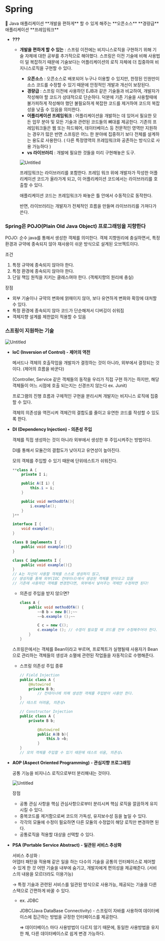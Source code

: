 
# Spring

<aside>
🌱 Java 애플리케이션 **개발을 편하게** 할 수 있게 해주는 **오픈소스** **경량급** 애플리케이션 **프레임워크**

</aside>

- **???**
    - **개발을 편하게 할 수 있는**
      : 스프링 이전에는 비지니스로직을 구현하기 위해 기술 자체에 대한 공부를 추가적으로 해야했다.
      스프링은 이전 기술에 비해 사용법이 덜 복잡하기 때문에 기술보다는 어플리케이션의 로직 자체에 더 집중하여 비지니스로직을 구현할 수 있다.
      - **오픈소스**
      : 오픈소스로 배포되어 누구나 이용할 수 있지만, 한정된 인원만이 소스 코드를 수정할 수 있기 때문에 안정적인 개발과 개선이 보장된다.
      - **경량급**
      : 스프링 이전에 사용하던 EJB과 같은 기술들과 비교하여, 개발자가 작성해야 할 코드가 상대적으로 단순하다. 덕분에 기존 기술을 사용할때에 불가피하게 작성해야 했던 불필요하게 복잡한 코드를 제거하여 코드의 복잡성을 낮출 수 있음을 의미한다.
      - **어플리케이션 프레임워크**
      : 어플리케이션을 개발하는 데 있어서 필요한 모든 업무 분야 및 모든 기술과 관련된 코드들의 뼈대를 제공한다.
      기존의 프레임워크들은 웹 또는 하드웨어, 데이터베이스 등 전문적인 영역만 지원하는 경우가 많은 반면 스프링은 어느 한 분야에 집중하기 보다 전체를 설계하는 용도로 사용한다. ( 다른 특정영역의 프레임워크와 공존하는 방식으로 사용 가능하다 )
      - **vs 라이브러리**
      : 개발에 필요한 것들을 미리 구현해놓은 도구.

      ![Untitled](https://s3-us-west-2.amazonaws.com/secure.notion-static.com/d4f56e90-a221-43cb-bc74-75f9300e631e/Untitled.png)

      프레임워크는 라이브러리를 포함한다. 프레임 워크 위에 개발자가 작성한 어플리케이션 코드가 올라가게 되고, 이 어플리케이션 코드에서는 라이브러리를 호출할 수 있다.

      애플리케이션 코드는 프레임워크가 짜놓은 틀 안에서 수동적으로 동작한다.

      반면, 라이브러리는 개발자가 전체적인 흐름을 만들며 라이브러리를 가져다가 쓴다.


### Spring은 POJO(Plain Old Java Object) 프로그래밍을 지향한다

POJO: 순수 java를 통해서 생성한 객체를 의미한다.
객체 지향원리에 충실하면서, 특정 환경과 규약에 종속되지 않아 재사용이 쉬운 방식으로 설계된 오브젝트이다.

조건

1. 특정 규약에 종속되지 않아야 한다.
2. 특정 환경에 종속되지 않아야 한다.
3. 단일 책임 원칙을 지키는 클래스여야 한다. (객체지향의 원리에 충실)

장점

- 외부 기술이나 규약의 변화에 얽매이지 않아, 보다 유연하게 변화와 확장에 대처할 수 있다.
- 특정 환경에 종속되지 않아 코드가 단순해져서 디버깅이 쉬워짐
- 객체지향 설계를 제한없이 적용할 수 있음

### 스프링이 지원하는 기술

![Untitled](https://s3-us-west-2.amazonaws.com/secure.notion-static.com/a60af0b8-53cb-4a36-8f1d-c1b3d709c235/Untitled.png)

- **loC (Inversion of Control) - 제어의 역전**

  메서드나 객체의 호출작업을 개발자가 결정하는 것이 아니라, 외부에서 결정되는 것이다.
  (제어의 흐름을 바꾼다)

  (Controller, Service 같은 객체들의 동작을 우리가 직접 구현 하기는 하지만, 해당 객체들이 어느 시점에 호출 되는지는 신경쓰지 않는다 ex. Junit)

  프로그램의 진행 흐름과 구체적인 구현을 분리시켜 개발자는 비지니스 로직에 집중할 수 있다.

  객체의 의존성을 역전시켜 객체간의 결합도를 줄이고 유연한 코드를 작성할 수 있도록 한다.

- **DI  (Dependency Injection) - 의존성 주입**

  객체를 직접 생성하는 것이 아니라 외부에서 생성한 후 주입시켜주는 방법이다.

  DI를 통해서 모듈간의 결합도가 낮아지고 유연성이 높아진다.

  모의 객체를 주입할 수 있기 때문에 단위테스트가 쉬워진다.

    ```java
    **class A {
    	private I i;
    
    	public A(I i) {
    		this.i = i;
    	}
    
    	public void methodOfA(){
    		i.example();
    	}
    }**
    
    interface I {
    	void example();
    }
    
    class B implements I {
    	public void example(){}
    }
    
    class C implements I {
    	public void example(){}
    }
    // A는 자신이 사용할 객체를 스스로 생성하지 않고, 
    // 생성자를 통해 외부(IOC 컨테이너)에서 생성된 객체를 받아오고 있음
    // 기존에 사용하던 객체를 변경한다면, 외부에서 넣어주는 객체만 수정하면 된다! 
    ```

    - 의존성 주입을 받지 않으면?

        ```java
        class A {
        	public void methodOfA() {
        		~~B b = new B();~~
        		~~b.example ();~~
        
        		C c = new C();
        		c.example (); // 수정이 필요할 때 코드를 전부 수정해주어야 한다. 
        	}
        }
        ```


    스프링은에서는 객체를 Bean이라고 부르며, 프로젝트가 실행될때 사용자가 Bean으로 관리하는 객체들의 생성과 소멸에 관련된 작업들을 자동적으로 수행해준다.
    
    - 스프링 의존성 주입 종류
        
        ```java
        // Field Injection
        public class A {
            @Autowired
            private B b;
        		// 컨테이너에 의해 생성한 객체를 주입받아 사용만 한다.
        }
        // 테스트 어려움, 의존성↑
        
        // Constructor Injection
        public class A {
            private B b;
        
        		@Autowired
        		public A(B b){
        			this.b =b;
        		}
        }
        // 모의 객체를 주입할 수 있기 때문에 테스트 쉬움, 의존성↓
        ```


- **AOP (Aspect Oriented Programming) - 관심지향 프로그래밍**

  공통 기능을 비지니스 로직으로부터 분리해내는 것이다.

  ![Untitled](https://s3-us-west-2.amazonaws.com/secure.notion-static.com/8d06dabe-61dc-47d7-9765-1f67dc744251/Untitled.png)

  장점

    - 공통 관심 사항을 핵심 관심사항으로부터 분리시켜 핵심 로직을 깔끔하게 유지시킬 수 있다.
    - 중복코드를 제거함으로써 코드의 가독성, 유지보수성 등을 높일 수 있다.
    - 각각의 모듈에 수정이 필요하면 다른 모듈의 수정없이 해당 로직만 변경하면 된다.
    - 공통로직을 적용할 대상을 선택할 수 있다.

- **PSA (Portable Service Abstract) - 일관된 서비스 추상화**

  서비스 추상화 :  
  어뎁터 패턴을 적용해 같은 일을 하는 다수의 기술을 공통의 인터페이스로 제어할 수 있게 한 것
  어떤 기술을 내부에 숨기고, 개발자에게 편의성을 제공해준다. (서비스의 내용을 모르더라도 이용가능)

  → 특정 기술과 관련된 서비스를 일관된 방식으로 사용가능, 제공되는 기술을 다른 스택으로 간편하게 바꿀 수 있다.

    - ex. JDBC

      JDBC(Java DataBase Connectivity) - 스프링이 자바를 사용하여 데이터베이스에 접근하는 방법을 규정한 인터페이스를 제공한다.

      ⇒ 데이터베이스 마다 사용방법이 다르지 않기 때문에, 동일한 사용방법을 유지한 채, 다른 데이터베이스로 쉽게 변경 가능하다.
